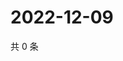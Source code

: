 # 2022-12-09

共 0 条

<!-- BEGIN WEIBO -->
<!-- 最后更新时间 Fri Dec 09 2022 16:17:45 GMT+0800 (China Standard Time) -->

<!-- END WEIBO -->

